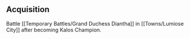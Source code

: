 ## Acquisition
Battle [[Temporary Battles/Grand Duchess Diantha]] in [[Towns/Lumiose City]] after becoming Kalos Champion.